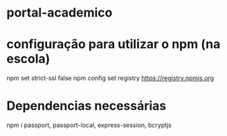# portal-academico

# configuração para utilizar o npm (na escola)

 npm set strict-ssl false 
 npm config set registry https://registry.npmjs.org  

            

# Dependencias necessárias 

npm i passport, passport-local, express-session, bcryptjs

